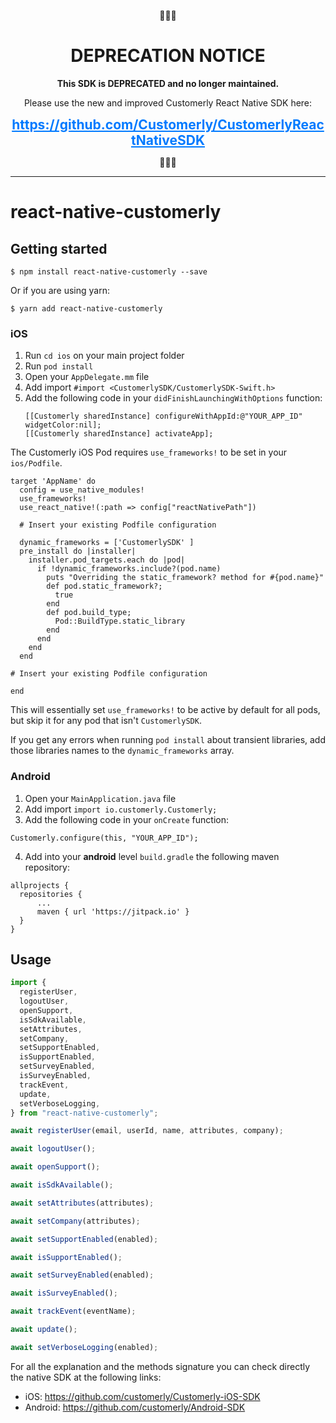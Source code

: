 <div align="center">

🚨🚨🚨

<h1>DEPRECATION NOTICE</h1>
<p><strong>This SDK is DEPRECATED and no longer maintained.</strong></p>
<p>Please use the new and improved Customerly React Native SDK here:</p>
<a href="https://github.com/Customerly/CustomerlyReactNativeSDK" style="font-size:1.5em; font-weight:bold; color:#007aff;">https://github.com/Customerly/CustomerlyReactNativeSDK</a>

🚨🚨🚨

</div>

---

# react-native-customerly

## Getting started

`$ npm install react-native-customerly --save`

Or if you are using yarn:

`$ yarn add react-native-customerly`

### iOS

1. Run `cd ios` on your main project folder
2. Run `pod install`
3. Open your `AppDelegate.mm` file
4. Add import `#import <CustomerlySDK/CustomerlySDK-Swift.h>`
5. Add the following code in your `didFinishLaunchingWithOptions` function:
   ```
   [[Customerly sharedInstance] configureWithAppId:@"YOUR_APP_ID" widgetColor:nil];
   [[Customerly sharedInstance] activateApp];
   ```

The Customerly iOS Pod requires `use_frameworks!` to be set in your `ios/Podfile`.

```
target 'AppName' do
  config = use_native_modules!
  use_frameworks!
  use_react_native!(:path => config["reactNativePath"])

  # Insert your existing Podfile configuration

  dynamic_frameworks = ['CustomerlySDK' ]
  pre_install do |installer|
    installer.pod_targets.each do |pod|
      if !dynamic_frameworks.include?(pod.name)
        puts "Overriding the static_framework? method for #{pod.name}"
        def pod.static_framework?;
          true
        end
        def pod.build_type;
          Pod::BuildType.static_library
        end
      end
    end
  end
  
# Insert your existing Podfile configuration

end
```

This will essentially set `use_frameworks!` to be active by default for all pods, but skip it for any pod that isn't `CustomerlySDK`.

If you get any errors when running `pod install` about transient libraries, add those libraries names to the `dynamic_frameworks` array.

### Android

1. Open your `MainApplication.java` file
2. Add import `import io.customerly.Customerly;`
3. Add the following code in your `onCreate` function:
  ```
  Customerly.configure(this, "YOUR_APP_ID");
  ```
4. Add into your **android** level `build.gradle` the following maven repository:
  ```
  allprojects {
    repositories {
        ...
        maven { url 'https://jitpack.io' }
    }
  }
  ```

## Usage

```javascript
import {
  registerUser,
  logoutUser,
  openSupport,
  isSdkAvailable,
  setAttributes,
  setCompany,
  setSupportEnabled,
  isSupportEnabled,
  setSurveyEnabled,
  isSurveyEnabled,
  trackEvent,
  update,
  setVerboseLogging,
} from "react-native-customerly";

await registerUser(email, userId, name, attributes, company);

await logoutUser();

await openSupport();

await isSdkAvailable();

await setAttributes(attributes);

await setCompany(attributes);

await setSupportEnabled(enabled);

await isSupportEnabled();

await setSurveyEnabled(enabled);

await isSurveyEnabled();

await trackEvent(eventName);

await update();

await setVerboseLogging(enabled);
```

For all the explanation and the methods signature you can check directly the native SDK at the following links:
 - iOS: https://github.com/customerly/Customerly-iOS-SDK
 - Android: https://github.com/customerly/Android-SDK

